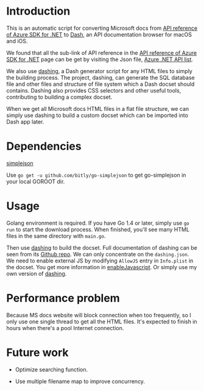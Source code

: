 # Introduction

This is an automatic script for converting Microsoft docs from [API reference of Azure SDK for .NET](https://docs.microsoft.com/en-us/dotnet/api/overview/azure/?view=azure-dotnet) to [Dash](https://kapeli.com/dash), an API documentation browser for macOS and iOS.

We found that all the sub-link of API reference in the [API reference of Azure SDK for .NET](https://docs.microsoft.com/en-us/dotnet/api/overview/azure/?view=azure-dotnet) page can be get by visiting the Json file, [Azure .NET API list](https://docs.microsoft.com/api/apibrowser/dotnet/namespaces?moniker=azure-dotnet&api-version=0.2 ). 

We also use [dashing](https://github.com/technosophos/dashing), a Dash generator script for any HTML files to simply the building process. The project, dashing, can generate the SQL database file and other files and structure of file system which a Dash docset should contains. Dashing also provides CSS selectors and other useful tools, contributing to building a complex docset.

When we get all Microsoft docs HTML files in a flat file structure, we can simply use dashing to build a custom docset which can be imported into Dash app later.

# Dependencies

[simplejson](github.com/bitly/go-simplejson)

Use `go get -u github.com/bitly/go-simplejson` to get go-simplejson in your local GOROOT dir.

# Usage

Golang environment is required. If you have Go 1.4 or later, simply use `go run` to start the download process. When finished, you'll see many HTML files in the same directory with `main.go`.

Then use [dashing](https://github.com/technosophos/dashing) to build the docset. Full documentation of dashing can be seen from its [Github repo](https://github.com/technosophos/dashing/blob/master/README.md). We can only concentrate on the `dashing.json`. We need to enable external JS by modifying `AllowJS` entry in `Info.plist` in the docset. You get more information in [enableJavascript](https://kapeli.com/docsets#enableJavascript). Or simply use my own version of [dashing](https://github.com/yzs981130/dashing).


# Performance problem
Because MS docs website will block connection when too frequently, so I only use one single thread to get all the HTML files. It's expected to finish in hours when there's a pool Internet connection.

# Future work

- Optimize searching function.

- Use multiple filename map to improve concurrency.